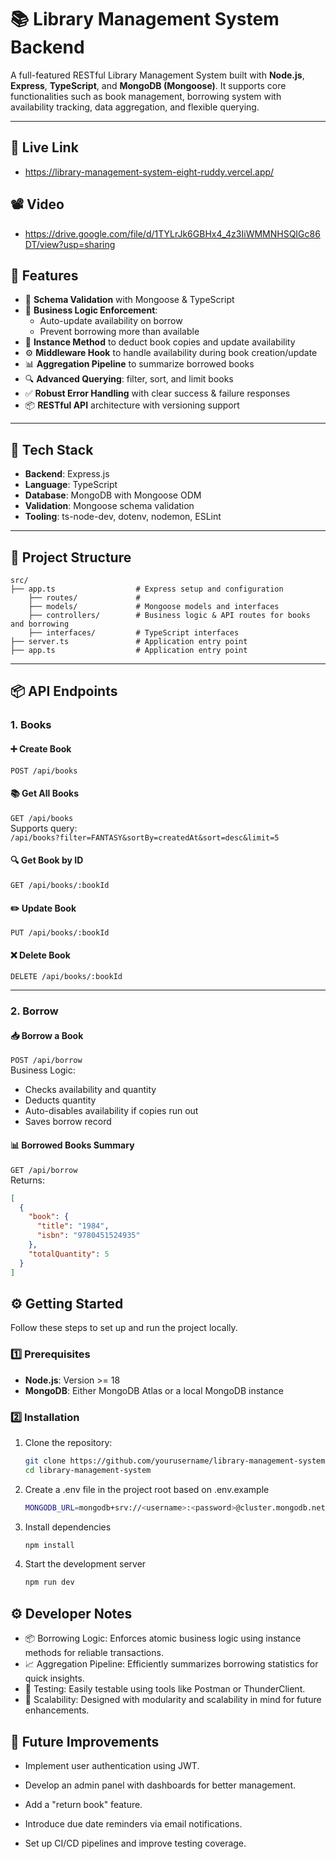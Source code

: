 # 📚 Library Management System Backend

A full-featured RESTful Library Management System built with **Node.js**, **Express**, **TypeScript**, and **MongoDB (Mongoose)**. It supports core functionalities such as book management, borrowing system with availability tracking, data aggregation, and flexible querying.

---
## 🔗 Live Link
- https://library-management-system-eight-ruddy.vercel.app/

## 📽️ Video 
- https://drive.google.com/file/d/1TYLrJk6GBHx4_4z3IiWMMNHSQIGc86DT/view?usp=sharing

## 🚀 Features

- 🔐 **Schema Validation** with Mongoose & TypeScript
- 🔄 **Business Logic Enforcement**:
  - Auto-update availability on borrow
  - Prevent borrowing more than available
- 🧠 **Instance Method** to deduct book copies and update availability
- ⚙️ **Middleware Hook** to handle availability during book creation/update
- 📊 **Aggregation Pipeline** to summarize borrowed books
- 🔍 **Advanced Querying**: filter, sort, and limit books
- ✅ **Robust Error Handling** with clear success & failure responses
- 📦 **RESTful API** architecture with versioning support

---

## 🧱 Tech Stack

- **Backend**: Express.js
- **Language**: TypeScript
- **Database**: MongoDB with Mongoose ODM
- **Validation**: Mongoose schema validation
- **Tooling**: ts-node-dev, dotenv, nodemon, ESLint

---

## 📁 Project Structure

```plaintext
src/
├── app.ts                  # Express setup and configuration
    ├── routes/             # 
    ├── models/             # Mongoose models and interfaces
    ├── controllers/        # Business logic & API routes for books and borrowing
    ├── interfaces/         # TypeScript interfaces
├── server.ts               # Application entry point
├── app.ts                  # Application entry point

```
---

## 📦 API Endpoints

### 1. **Books**

#### ➕ Create Book  
`POST /api/books`

#### 📚 Get All Books  
`GET /api/books`  
Supports query:  
`/api/books?filter=FANTASY&sortBy=createdAt&sort=desc&limit=5`

#### 🔍 Get Book by ID  
`GET /api/books/:bookId`

#### ✏️ Update Book  
`PUT /api/books/:bookId`

#### ❌ Delete Book  
`DELETE /api/books/:bookId`

---

### 2. **Borrow**

#### 📥 Borrow a Book  
`POST /api/borrow`  
Business Logic:
- Checks availability and quantity
- Deducts quantity
- Auto-disables availability if copies run out
- Saves borrow record

#### 📊 Borrowed Books Summary  
`GET /api/borrow`  
Returns:
```json
[
  {
    "book": {
      "title": "1984",
      "isbn": "9780451524935"
    },
    "totalQuantity": 5
  }
]

```

## ⚙️ Getting Started

Follow these steps to set up and run the project locally.

### 1️⃣ Prerequisites

- **Node.js**: Version >= 18
- **MongoDB**: Either MongoDB Atlas or a local MongoDB instance

### 2️⃣ Installation

1. Clone the repository:
   ```bash
   git clone https://github.com/yourusername/library-management-system.git
   cd library-management-system
2. Create a .env file in the project root based on .env.example

    ```bash
   MONGODB_URL=mongodb+srv://<username>:<password>@cluster.mongodb.net/dbname
   ```
3. Install dependencies
    ```bash
    npm install
4. Start the development server
    ```bash
    npm run dev

## ⚙️ Developer Notes
- 📦 Borrowing Logic: Enforces atomic business logic using instance methods for reliable transactions.
- 📈 Aggregation Pipeline: Efficiently summarizes borrowing statistics for quick insights.
- 🧪 Testing: Easily testable using tools like Postman or ThunderClient.
- 📌 Scalability: Designed with modularity and scalability in mind for future enhancements.

## 🧩 Future Improvements
- Implement user authentication using JWT.

- Develop an admin panel with dashboards for better management.

- Add a "return book" feature.

- Introduce due date reminders via email notifications.

- Set up CI/CD pipelines and improve testing coverage.








